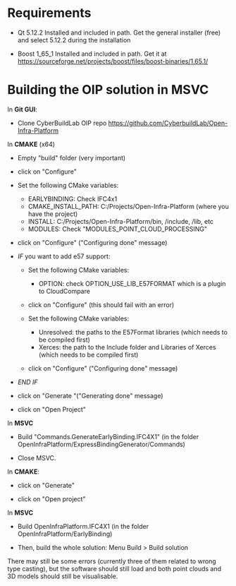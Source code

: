 # Requirements

- Qt 5.12.2 Installed and included in path. Get the general installer (free) and select 5.12.2 during the installation 

- Boost 1_65_1 Installed and included in path. Get it at https://sourceforge.net/projects/boost/files/boost-binaries/1.65.1/



# Building the OIP solution in MSVC

In **Git GUI**:

- Clone CyberBuildLab OIP repo https://github.com/CyberbuildLab/Open-Infra-Platform


In **CMAKE** (x64)

- Empty "build" folder (very important)

- click on "Configure"

- Set the following CMake variables:
	- EARLYBINDING: Check IFC4x1
	- CMAKE_INSTALL_PATH: C:/Projects/Open-Infra-Platform (where you have the project)
	- INSTALL: C:/Projects/Open-Infra-Platform/bin, /include, /lib, etc
	- MODULES: Check "MODULES_POINT_CLOUD_PROCESSING"
	
- click on "Configure" ("Configuring done" message)

- *IF* you want to add e57 support: 

	- Set the following CMake variables:
		- OPTION: check OPTION_USE_LIB_E57FORMAT which is a plugin to CloudCompare
		
	- click on "Configure" (this should fail with an error)

	- Set the following CMake variables:
		- Unresolved: the paths to the E57Format libraries (which needs to be compiled first)
		- Xerces: the path to the Include folder and Libraries of Xerces (which needs to be compiled first)

	- click on "Configure" ("Configuring done" message)

- *END IF*

- click on "Generate "("Generating done" message)

- click on "Open Project"


In **MSVC**

- Build "Commands.GenerateEarlyBinding.IFC4X1" (in the folder OpenInfraPlatform/ExpressBindingGenerator/Commands)

- Close MSVC. 


In **CMAKE**:

- click on "Generate"

- click on "Open project"


In **MSVC**

- Build OpenInfraPlatform.IFC4X1 (in the folder OpenInfraPlatform/EarlyBinding)

- Then, build the whole solution: Menu Build > Build solution

There may still be some errors (currently three of them related to wrong type casting), but the software should still load and both point clouds and 3D models should still be visualisable.



